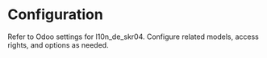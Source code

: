 # Configuration

Refer to Odoo settings for l10n_de_skr04. Configure related models, access rights, and options as needed.
